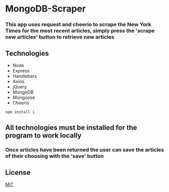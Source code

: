 # MongoDB-Scraper

### This app uses request and cheerio to scrape the New York Times for the most recent articles, simply press the 'scrape new articles' button to retrieve new articles

## Technologies

- Node
- Express
- Handlebars
- Axios
- jQuery
- MongoDB
- Mongoose
- Cheerio

```bash
npm install i
```

## All technologies must be installed for the program to work locally

### Once articles have been returned the user can save the articles of their choosing with the 'save' button

## License

[MIT](https://choosealicense.com/licenses/mit/)
